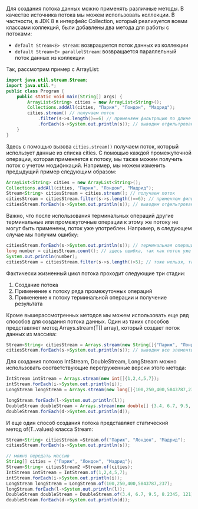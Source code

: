 Для создания потока данных можно применять различные методы. В качестве источника потока мы можем использовать коллекции. В частности, в JDK 8 в интерфейс Collection, который реализуется всеми классами коллекций, были добавлены два метода для работы с потоками:

- `default Stream<E> stream`: возвращается поток данных из коллекции
- `default Stream<E> parallelStream`: возвращается параллельный поток данных из коллекции

Так, рассмотрим пример с ArrayList:

```Java
import java.util.stream.Stream;
import java.util.*;
public class Program {
    public static void main(String[] args) {
        ArrayList<String> cities = new ArrayList<String>();
        Collections.addAll(cities, "Париж", "Лондон", "Мадрид");
        cities.stream() // получаем поток
            .filter(s->s.length()==6) // применяем фильтрацию по длине строки
            .forEach(s->System.out.println(s)); // выводим отфильтрованные строки на консоль
    }
}
```

Здесь с помощью вызова `cities.stream()` получаем поток, который использует данные из списка cities. С помощью каждой промежуточной операции, которая применяется к потоку, мы также можем получить поток с учетом модификаций. Например, мы можем изменить предыдущий пример следующим образом:

```Java
ArrayList<String> cities = new ArrayList<String>();
Collections.addAll(cities, "Париж", "Лондон", "Мадрид");
Stream<String> citiesStream = cities.stream(); // получаем поток
citiesStream = citiesStream.filter(s->s.length()==6); // применяем фильтрацию по длине строки
citiesStream.forEach(s->System.out.println(s)); // выводим отфильтрованные строки на консоль
```

Важно, что после использования терминальных операций другие терминальные или промежуточные операции к этому же потоку не могут быть применены, поток уже употреблен. Например, в следующем случае мы получим ошибку:

```Java
citiesStream.forEach(s->System.out.println(s)); // терминальная операция употребляет поток
long number = citiesStream.count(); // здесь ошибка, так как поток уже употреблен
System.out.println(number);
citiesStream = citiesStream.filter(s->s.length()>5); // тоже нельзя, так как поток уже употреблен
```

Фактически жизненный цикл потока проходит следующие три стадии:

1. Создание потока
2. Применение к потоку ряда промежуточных операций
3. Применение к потоку терминальной операции и получение результата

Кроме вышерассмотренных методов мы можем использовать еще ряд способов для создания потока данных. Один из таких способов представляет метод Arrays.stream(T[] array), который создает поток данных из массива:

```Java
Stream<String> citiesStream = Arrays.stream(new String[]{"Париж", "Лондон", "Мадрид"}) ;
citiesStream.forEach(s->System.out.println(s)); // выводим все элементы массива
```

Для создания потоков IntStream, DoubleStream, LongStream можно использовать соответствующие перегруженные версии этого метода:

```Java
IntStream intStream = Arrays.stream(new int[]{1,2,4,5,7});
intStream.forEach(i->System.out.println(i));
LongStream longStream = Arrays.stream(new long[]{100,250,400,5843787,237});

longStream.forEach(l->System.out.println(l));
DoubleStream doubleStream = Arrays.stream(new double[] {3.4, 6.7, 9.5, 8.2345, 121});
doubleStream.forEach(d->System.out.println(d));
```

И еще один способ создания потока представляет статический метод of(T..values) класса Stream:

```Java
Stream<String> citiesStream =Stream.of("Париж", "Лондон", "Мадрид");
citiesStream.forEach(s->System.out.println(s));

// можно передать массив
String[] cities = {"Париж", "Лондон", "Мадрид"};
Stream<String> citiesStream2 =Stream.of(cities);
IntStream intStream = IntStream.of(1,2,4,5,7);
intStream.forEach(i->System.out.println(i));
LongStream longStream = LongStream.of(100,250,400,5843787,237);
longStream.forEach(l->System.out.println(l));
DoubleStream doubleStream = DoubleStream.of(3.4, 6.7, 9.5, 8.2345, 121);
doubleStream.forEach(d->System.out.println(d));
```